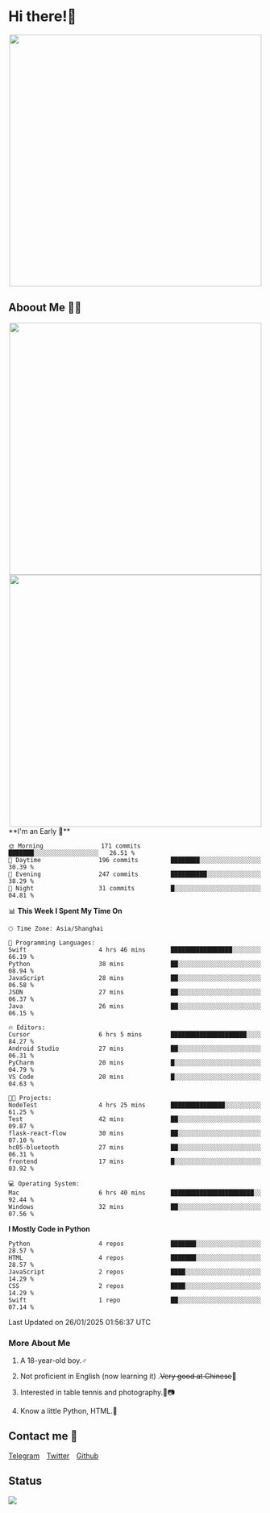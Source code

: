 # Hi there!🎉

<div align=center><img src="https://count.getloli.com/get/@Cicada000?theme=moebooru" width=500px></div>

## Aboout Me 👀💦

<div align=center>
<img src="https://github-readme-stats.vercel.app/api?username=Cicada000&show_icons=true&theme=tokyonight" width=500px>
<br>
<img src="https://github-readme-stats.vercel.app/api/top-langs/?username=Cicada000&show_icons=true&theme=tokyonight&layout=compact" width=500px>
</div>
<!--START_SECTION:waka-->
**I'm an Early 🐤** 

```text
🌞 Morning                171 commits         ███████░░░░░░░░░░░░░░░░░░   26.51 % 
🌆 Daytime                196 commits         ████████░░░░░░░░░░░░░░░░░   30.39 % 
🌃 Evening                247 commits         ██████████░░░░░░░░░░░░░░░   38.29 % 
🌙 Night                  31 commits          █░░░░░░░░░░░░░░░░░░░░░░░░   04.81 % 
```


📊 **This Week I Spent My Time On** 

```text
🕑︎ Time Zone: Asia/Shanghai

💬 Programming Languages: 
Swift                    4 hrs 46 mins       █████████████████░░░░░░░░   66.19 % 
Python                   38 mins             ██░░░░░░░░░░░░░░░░░░░░░░░   08.94 % 
JavaScript               28 mins             ██░░░░░░░░░░░░░░░░░░░░░░░   06.58 % 
JSON                     27 mins             ██░░░░░░░░░░░░░░░░░░░░░░░   06.37 % 
Java                     26 mins             ██░░░░░░░░░░░░░░░░░░░░░░░   06.15 % 

🔥 Editors: 
Cursor                   6 hrs 5 mins        █████████████████████░░░░   84.27 % 
Android Studio           27 mins             ██░░░░░░░░░░░░░░░░░░░░░░░   06.31 % 
PyCharm                  20 mins             █░░░░░░░░░░░░░░░░░░░░░░░░   04.79 % 
VS Code                  20 mins             █░░░░░░░░░░░░░░░░░░░░░░░░   04.63 % 

🐱‍💻 Projects: 
NodeTest                 4 hrs 25 mins       ███████████████░░░░░░░░░░   61.25 % 
Test                     42 mins             ██░░░░░░░░░░░░░░░░░░░░░░░   09.87 % 
flask-react-flow         30 mins             ██░░░░░░░░░░░░░░░░░░░░░░░   07.10 % 
hc05-bluetooth           27 mins             ██░░░░░░░░░░░░░░░░░░░░░░░   06.31 % 
frontend                 17 mins             █░░░░░░░░░░░░░░░░░░░░░░░░   03.92 % 

💻 Operating System: 
Mac                      6 hrs 40 mins       ███████████████████████░░   92.44 % 
Windows                  32 mins             ██░░░░░░░░░░░░░░░░░░░░░░░   07.56 % 
```

**I Mostly Code in Python** 

```text
Python                   4 repos             ███████░░░░░░░░░░░░░░░░░░   28.57 % 
HTML                     4 repos             ███████░░░░░░░░░░░░░░░░░░   28.57 % 
JavaScript               2 repos             ████░░░░░░░░░░░░░░░░░░░░░   14.29 % 
CSS                      2 repos             ████░░░░░░░░░░░░░░░░░░░░░   14.29 % 
Swift                    1 repo              ██░░░░░░░░░░░░░░░░░░░░░░░   07.14 % 
```




 Last Updated on 26/01/2025 01:56:37 UTC
<!--END_SECTION:waka-->

### More About Me

1. A 18-year-old boy.♂

2. Not proficient in English (now learning it) .~~Very good at Chinese~~🤣

3. Interested in table tennis and photography.🏓📷

4. Know a little Python, HTML.🐍


## Contact me 💬

[Telegram](https://t.me/CicadaLYW)&emsp;[Twitter](https://twitter.com/Cicada0001)&emsp;[Github](https://github.com/Cicada000)

## Status
<img src="https://weather-icon.journeyad.repl.co/@hangzhou?v=1" align="left">







